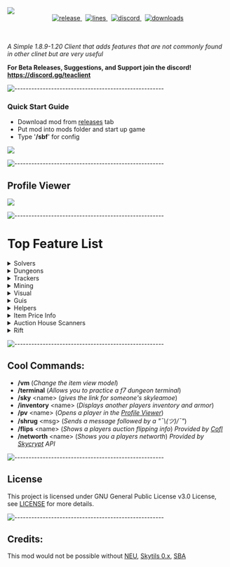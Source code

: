 <img src='https://user-images.githubusercontent.com/78495381/210632546-691f468d-f4e7-4b82-b1ff-8ea37591d957.png' href='' onclick=''/>

<div align="center">
    <!-- release -->
    <a href="https://github.com/MrFast-js/SkyblockFeatures/releases/latest" target="_blank">
        <img src="https://img.shields.io/github/v/release/MrFast-js/SkyblockFeatures?include_prereleases&label=Latest&logo=Github&logoColor=FFFFFF&color=04aed9&style=for-the-badge" alt="release">
    </a>&nbsp;
    <!-- lines -->
    <a href="https://github.com/MrFast-js/SkyblockFeatures/graphs/code-frequency" target="_blank">
        <img src="https://img.shields.io/github/license/MrFast-js/SkyblockFeatures?label=License&logo=Github&logoColor=FFFFFF&color=04aed9&style=for-the-badge" alt="lines">
    </a>&nbsp;
    <!-- discord -->
    <a href="https://discord.gg/UVXCPDAmJK" target="_blank">
        <img src="https://img.shields.io/discord/1004750886985277583?label=Discord&logo=Discord&logoColor=FFFFFF&color=04aed9&style=for-the-badge" alt="discord">
    </a>&nbsp;
    <!-- downloads -->
    <a href="https://github.com/MrFast-js/SkyblockFeatures/releases" target="_blank">
        <img src="https://img.shields.io/badge/Downloads-3.7k-blue?label=Downloads&logo=Github&logoColor=FFFFFF&color=04aed9&style=for-the-badge" alt="downloads">
<!--         <img src="https://img.shields.io/github/downloads/MrFast-js/SkyblockFeatures/total?label=Downloads&logo=Github&logoColor=FFFFFF&color=04aed9&style=for-the-badge" alt="downloads"> -->
    </a>
</div>
<br><br>

*A Simple 1.8.9-1.20 Client that adds features that are not commonly found in other clinet but are very useful*

**For Beta Releases, Suggestions, and Support join the discord! https://discord.gg/teaclient**

![-----------------------------------------------------](https://raw.githubusercontent.com/andreasbm/readme/master/assets/lines/rainbow.png)

### Quick Start Guide
- Download mod from [releases](https://github.com/MrFast-js/SkyblockFeatures/releases/latest) tab
- Put mod into mods folder and start up game
- Type '**/sbf**' for config

<img src='https://i.imgur.com/VIdpwua.jpg'/>

![-----------------------------------------------------](https://raw.githubusercontent.com/andreasbm/readme/master/assets/lines/rainbow.png)

<h2 align=''>Profile Viewer</h2>
<img src='https://github.com/MrFast-js/SkyblockFeatures/assets/78495381/527cdb01-6f26-41b4-8525-6d4aa0c8c6dd'/>

![-----------------------------------------------------](https://raw.githubusercontent.com/andreasbm/readme/master/assets/lines/rainbow.png)
<h1 align="">Top Feature List</h1>
<details>
    <summary>Solvers</summary>
    <h3>Solvers</h3>
    <ul>
        <li>Glacial Cave Treasure Finder</li>
        <li>Highlight Correct Livid</li>
        <li>Crystal Hollows Treasure Chest Solver</li>
        <li>3 Weirdo Solver</li>
        <li>Blaze Solver</li>
        <li>Teleport Pad Solver</li>
        <li>Chronomotron & Ultrasequencer Solver</li>
    </ul>
</details>
<details>
    <summary>Dungeons</summary>
    <h3>Dungeons</h3>
    <ul>
        <li>Crypt Display</li>
        <li>Highlight Dungeon Bats</li>
        <li>Better Dungeon Nametags</li>
        <li>Dungeon Teammate Glowing</li>
        <li>Dungeon Map with Player Heads And Names</li>
        <li>Dungeon Chest Profitx</li>
        <li>Highlight Doors</li>
    </ul>
</details>

<details>
    <summary>Trackers</summary>
    <h3>Trackers</h3>
    <ul>
        <li>Automaton Loot/Profit Tracker</li>
        <li>Gemstone Profit Tracker</li>
        <li>Endernode Tracker</li>
        <li>Glacial Cave Treasure Tracker</li>
        <li>Commissions Tracker</li>
        <li>Powder Mining Tracker</li>
        <li>Ghost Loot Tracker</li>
    </ul>
</details>

<details>
    <summary>Mining</summary>
    <h3>Mining</h3>
    <ul>
        <li>Commissions Tracker</li>
        <li>Metal Detector Solver</li>
        <li>Crystal Hollows Map (Maps out explored caves)</li>
    </ul>
</details>

<details>
    <summary>Visual</summary>
    <h3>Visual</h3>
    <ul>
        <li>Small Items</li>
        <li>1.7 Animations</li>
        <li>Glowing Players!</li>
        <li>Glowing Items based on rarity</li>
        <li>Glowing Zealots</li>
        <li>Ad Blocker (Hides people advertising in chat)</li>
    </ul>
</details>

<details>
    <summary>Guis</summary>
    <h3>Guis</h3>
    <ul>
        <li>Minion Profit Overlay (Coins Per Hour, Cooldown,Last collected, etc.)</li>
        <li>Helpful Auction Guis (for flipping, selling, and buying)</li>
        <li>Highlight Auction Flips</li>
        <li>Better Party finder</li>
        <li>Custom Config Gui</li>
        <li>Show Extra Profile Info (Shows networth, skill avg and discord when looking at someones profile)</li>
    </ul>
</details>

<details>
    <summary>Helpers</summary>
    <h3>Helpers</h3>
    <ul>
        <li>Show Gift Compass Waypoints</li>
        <li>Fairy Soul Helper</li>
        <li>Fishing Helper</li>
        <li>Diana Mythological Helper</li>
        <li>Endernode Highlighter</li>
        <li>Highlight Zealots Spawn Locations</li></li>
        <li>1.12 Crop Hitbox</li>
        <li>Highlight Auction Flips</li>
        <li>Ad Blocker (Hides people advertising in chat)</li>
        <li>Highlight Glowing Mushrooms</li>
        <li>And Much More!</li>
    </ul>
</details>

<details>
    <summary>Item Price Info</summary>
    <h3>Item Price Info</h3>
    <ul>
        <li>Lowest BIN Price</li>
        <li>Average BIN Price</li>
        <li>Estimated Item Price</li>
        <li>Item Price Paid</li>
        <li>BIN Flip Profit (When in AH)</li>
    </ul>
</details>

<details>
    <summary>Auction House Scanners</summary>
    <h3>Auction House Scanners</h3>
    <ul>
        <li>Bin Flipper</li>
        <li>Auction Flipper</li>
        <li>Exotic Armor Finder</li>
    </ul>
</details>

<details>
    <summary>Rift</summary>
    <h3>Rift</h3>
    <ul>
        <li>Enigma Soul Waypoints</li>
        <li>Mirror verse puzzle solvers</li>
        <li>Minikloon Hacking Solver</li>
    </ul>
</details>

![-----------------------------------------------------](https://raw.githubusercontent.com/andreasbm/readme/master/assets/lines/rainbow.png)
## Cool Commands:
- **/vm** (*Change the item view model*)
- **/terminal** (*Allows you to practice a f7 dungeon terminal*)
- **/sky** \<name\> (*gives the link for someone's skyleamoe*)
- **/inventory** \<name\> (*Displays another players inventory and armor*)
- **/pv** \<name\> (*Opens a player in the [Profile Viewer](https://github.com/MrFast-js/SkyblockFeatures#profile-viewer)*) 
- **/shrug** \<msg\> (*Sends a message followed by a "¯\\_(ツ)_/¯"*)
- **/flips** \<name\> (*Shows a players auction flipping info*) *Provided by [Cofl](https://sky.coflnet.com/)*
- **/networth** \<name\> (*Shows you a players networth*) *Provided by [Skycrypt](https://sky.shiiyu.moe/) API*

![-----------------------------------------------------](https://raw.githubusercontent.com/andreasbm/readme/master/assets/lines/rainbow.png)
## License
This project is licensed under GNU General Public License v3.0 License, see [LICENSE](LICENSE) for more details.

![-----------------------------------------------------](https://raw.githubusercontent.com/andreasbm/readme/master/assets/lines/rainbow.png)
## Credits:
This mod would not be possible without 
[NEU](https://github.com/NotEnoughUpdates/NotEnoughUpdates), [Skytils 0.x](https://github.com/Skytils/SkytilsMod/tree/0.x), [SBA](https://github.com/BiscuitDevelopment/SkyblockAddons)
